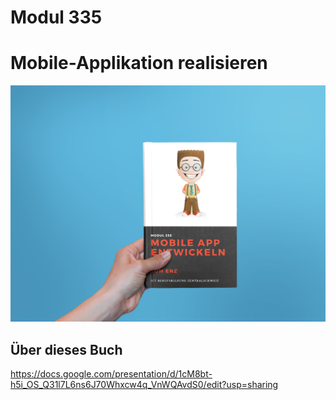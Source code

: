 # Modul 335
# Mobile-Applikation realisieren

![](/bookcover.png)


## Über dieses Buch

https://docs.google.com/presentation/d/1cM8bt-h5i_OS_Q31l7L6ns6J70Whxcw4q_VnWQAvdS0/edit?usp=sharing
